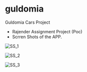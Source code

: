 # guldomia
Guldomia Cars Project
- Rajender Assignment Project (Poc)
- Scrren Shots of the APP.

![SS_1](https://user-images.githubusercontent.com/70549776/153776751-f0e5998b-e3d2-4355-abdb-6a3132442468.png)


![SS_2](https://user-images.githubusercontent.com/70549776/153776760-664553e9-22db-4124-9621-db29b5afcb48.png)


![SS_3](https://user-images.githubusercontent.com/70549776/153776761-0a4d6620-89c5-4c59-96eb-1c233e16e74d.png)
